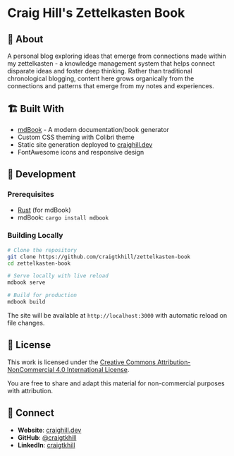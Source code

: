 # Craig Hill's Zettelkasten Book

## 🌱 About
A personal blog exploring ideas that emerge from connections made within my zettelkasten - a knowledge management system that helps connect disparate ideas and foster deep thinking. Rather than traditional chronological blogging, content here grows organically from the connections and patterns that emerge from my notes and experiences.

## 🏗️ Built With

- [mdBook](https://rust-lang.github.io/mdBook/) - A modern documentation/book generator
- Custom CSS theming with Colibri theme
- Static site generation deployed to [craighill.dev](https://craighill.dev)
- FontAwesome icons and responsive design


## 🚀 Development

### Prerequisites
- [Rust](https://rustup.rs/) (for mdBook)
- mdBook: `cargo install mdbook`

### Building Locally

```bash
# Clone the repository
git clone https://github.com/craigtkhill/zettelkasten-book
cd zettelkasten-book

# Serve locally with live reload
mdbook serve

# Build for production
mdbook build
```

The site will be available at `http://localhost:3000` with automatic reload on file changes.

## 📜 License

This work is licensed under the [Creative Commons Attribution-NonCommercial 4.0 International License](http://creativecommons.org/licenses/by-nc/4.0/).

You are free to share and adapt this material for non-commercial purposes with attribution.

## 🔗 Connect

- **Website**: [craighill.dev](https://craighill.dev)
- **GitHub**: [@craigtkhill](https://github.com/craigtkhill)
- **LinkedIn**: [craigtkhill](https://linkedin.com/in/craigtkhill)

